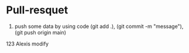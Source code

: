 # Pull-resquet
1. push some data 
by using code (git add .), (git commit -m "message"), (git push origin main)

123
Alexis modify